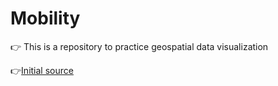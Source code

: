 # Mobility

👉 This is a repository to practice geospatial data visualization

👉[Initial source](https://github.com/streamlit/demo-uber-nyc-pickups)
